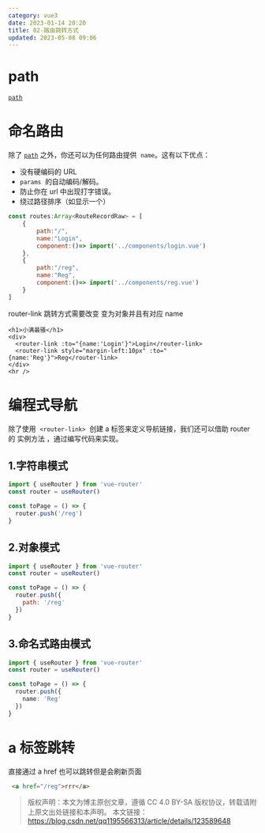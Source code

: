 ```yaml
---
category: vue3
date: 2023-01-14 20:20
title: 02-路由跳转方式
updated: 2023-05-08 09:06
---
```


# path
[`path`](01-安装.md#router-link) 

# 命名路由

除了 [`path`](01-安装.md#router-link) 之外，你还可以为任何路由提供  `name`。这有以下优点：

- 没有硬编码的 URL
- `params`  的自动编码/解码。
- 防止你在 url 中出现打字错误。
- 绕过路径排序（如显示一个）

```js
const routes:Array<RouteRecordRaw> = [
    {
        path:"/",
        name:"Login",
        component:()=> import('../components/login.vue')
    },
    {
        path:"/reg",
        name:"Reg",
        component:()=> import('../components/reg.vue')
    }
]
```

router-link 跳转方式需要改变 变为对象并且有对应 name

```vue
<h1>小满最骚</h1>
<div>
  <router-link :to="{name:'Login'}">Login</router-link>
  <router-link style="margin-left:10px" :to="{name:'Reg'}">Reg</router-link>
</div>
<hr />
```

# 编程式导航

除了使用  `<router-link>`  创建 a 标签来定义导航链接，我们还可以借助 router 的 实例方法 ，通过编写代码来实现。

## 1.字符串模式

```js
import { useRouter } from 'vue-router'
const router = useRouter()

const toPage = () => {
  router.push('/reg')
}
```

## 2.对象模式

```js
import { useRouter } from 'vue-router'
const router = useRouter()

const toPage = () => {
  router.push({
    path: '/reg'
  })
}
```

## 3.命名式路由模式

```typescript
import { useRouter } from 'vue-router'
const router = useRouter()

const toPage = () => {
  router.push({
    name: 'Reg'
  })
}
```

# a 标签跳转

直接通过 a href 也可以跳转但是会刷新页面

```html
 <a href="/reg">rrr</a>
```

> 版权声明：本文为博主原创文章，遵循 CC 4.0 BY-SA 版权协议，转载请附上原文出处链接和本声明。
> 本文链接：https://blog.csdn.net/qq1195566313/article/details/123589648